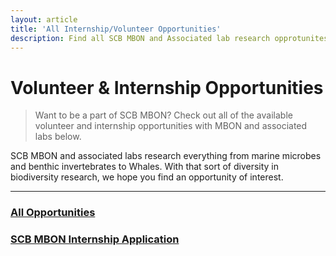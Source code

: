 ```yaml
---
layout: article
title: 'All Internship/Volunteer Opportunities'
description: Find all SCB MBON and Associated lab research opprotunites here.
---
```


<div class="row">
	<div class="container">
		<h1 class="page-header">Volunteer & Internship Opportunities</h1>
		<blockquote><p class="lead">Want to be a part of SCB MBON? Check out all of the available volunteer and internship opportunities with MBON and associated labs below.</p></blockquote>
		<p>SCB MBON and associated labs research everything from marine microbes and benthic invertebrates to Whales. With that sort of diversity in biodiversity research, we hope you find an opportunity of interest.</p>
		<hr>
		<h3><p><a href= "{{ site.url }}/involved/opportunities/" target="new">All Opportunities</a></p></h3>
		<h3><p><a href= "{{ site.url }}/PDF/MBON_InternshipApplication.pdf" target="new">SCB MBON Internship Application</a></p></h3>
		
